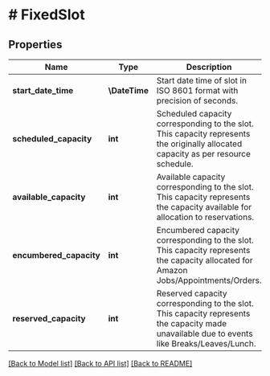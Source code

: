 # # FixedSlot

## Properties

Name | Type | Description | Notes
------------ | ------------- | ------------- | -------------
**start_date_time** | **\DateTime** | Start date time of slot in ISO 8601 format with precision of seconds. | [optional]
**scheduled_capacity** | **int** | Scheduled capacity corresponding to the slot. This capacity represents the originally allocated capacity as per resource schedule. | [optional]
**available_capacity** | **int** | Available capacity corresponding to the slot. This capacity represents the capacity available for allocation to reservations. | [optional]
**encumbered_capacity** | **int** | Encumbered capacity corresponding to the slot. This capacity represents the capacity allocated for Amazon Jobs/Appointments/Orders. | [optional]
**reserved_capacity** | **int** | Reserved capacity corresponding to the slot. This capacity represents the capacity made unavailable due to events like Breaks/Leaves/Lunch. | [optional]

[[Back to Model list]](../../README.md#models) [[Back to API list]](../../README.md#endpoints) [[Back to README]](../../README.md)
